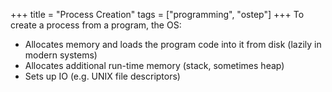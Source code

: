 +++
title = "Process Creation"
tags = ["programming", "ostep"]
+++
To create a process from a program, the OS:
- Allocates memory and loads the program code into it from disk (lazily in modern systems)
- Allocates additional run-time memory (stack, sometimes heap)
- Sets up IO (e.g. UNIX file descriptors)